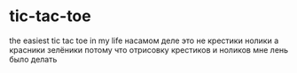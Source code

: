# tic-tac-toe
the easiest tic tac toe in my life
насамом деле это не крестики нолики а красники зелёники 
потому что отрисовку крестиков и ноликов мне лень было делать
